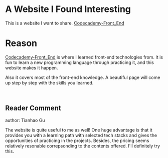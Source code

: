 # A Website I Found Interesting
This is a website I want to share. [Codecademy-Front_End](https://www.codecademy.com/learn/paths/front-end-engineer-career-path)<br>

# Reason
[Codecademy-Front_End](https://www.codecademy.com/learn/paths/front-end-engineer-career-path) is where I learned front-end technologies from. It is fun to learn a new programming language through practicing it, and this website makes it happen.
<p>
Also it covers most of the front-end knowledge. A beautiful page will come up step by step with the skills you learned. 

</p>

<br>

## Reader Comment
author: Tianhao Gu

The website is quite useful to me as well! One huge advantage is that it provides you with a learning path with selected tech stacks and gives the opportunities of practicing in the projects. Besides, the pricing seems relatively resonable correpsonding to the contents offered. I'll definitely try this.